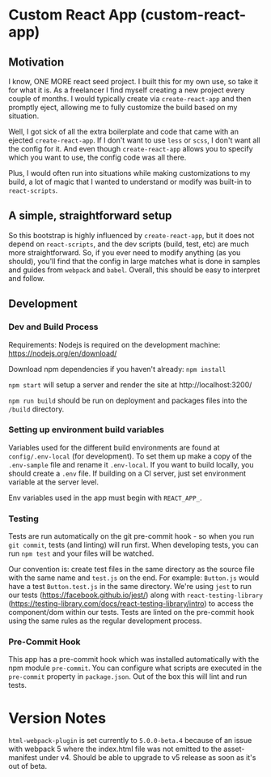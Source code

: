 # Custom React App (custom-react-app) #

## Motivation

I know, ONE MORE react seed project. I built this for my own use, so take it for what it is. As a freelancer I find myself creating a new project every couple of months. I would typically create via `create-react-app` and then promptly eject, allowing me to fully customize the build based on my situation.

Well, I got sick of all the extra boilerplate and code that came with an ejected `create-react-app`. If I don't want to use `less` or `scss`, I don't want all the config for it. And even though `create-react-app` allows you to specify which you want to use, the config code was all there.

Plus, I would often run into situations while making customizations to my build, a lot of magic that I wanted to understand or modify was built-in to `react-scripts`.

## A simple, straightforward setup

So this bootstrap is highly influenced by `create-react-app`, but it does not depend on `react-scripts`, and the dev scripts (build, test, etc) are much more straightforward. So, if you ever need to modify anything (as you should), you'll find that the config in large matches what is done in samples and guides from `webpack` and `babel`. Overall, this should be easy to interpret and follow.

## Development ##

### Dev and Build Process ###

Requirements: Nodejs is required on the development machine: https://nodejs.org/en/download/

Download npm dependencies if you haven't already: `npm install`

`npm start` will setup a server and render the site at http://localhost:3200/

`npm run build` should be run on deployment and packages files into the `/build` directory.

### Setting up environment build variables ###

Variables used for the different build environments are found at `config/.env-local` (for development). To set them up make a copy of the `.env-sample` file and rename it `.env-local`. If you want to build locally, you should create a `.env` file. If building on a CI server, just set environment variable at the server level.

Env variables used in the app must begin with `REACT_APP_`.

### Testing ###

Tests are run automatically on the git pre-commit hook - so when you run `git commit`, tests (and linting) will run first. When developing tests, you can run `npm test` and your files will be watched.

Our convention is: create test files in the same directory as the source file with the same name and `test.js` on the end. For example: `Button.js` would have a test `Button.test.js` in the same directory. We're using `jest` to run our tests (https://facebook.github.io/jest/) along with `react-testing-library` (https://testing-library.com/docs/react-testing-library/intro) to access the component/dom within our tests. Tests are linted on the pre-commit hook using the same rules as the regular development process.

### Pre-Commit Hook

This app has a pre-commit hook which was installed automatically with the npm module `pre-commit`. You can configure what scripts are executed in the `pre-commit` property in `package.json`. Out of the box this will lint and run tests.

# Version Notes

`html-webpack-plugin` is set currently to `5.0.0-beta.4` because of an issue with webpack 5 where the index.html file was not emitted to the asset-manifest under v4. Should be able to upgrade to v5 release as soon as it's out of beta.
